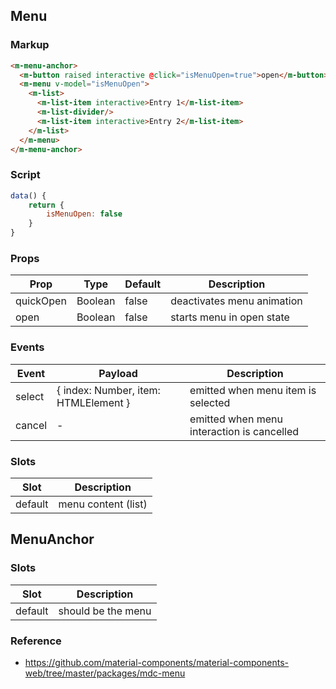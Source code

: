 ## Menu

### Markup

```html
<m-menu-anchor>
  <m-button raised interactive @click="isMenuOpen=true">open</m-button>
  <m-menu v-model="isMenuOpen">
    <m-list>
      <m-list-item interactive>Entry 1</m-list-item>
      <m-list-divider/>
      <m-list-item interactive>Entry 2</m-list-item>
    </m-list>
  </m-menu>
</m-menu-anchor>
```

### Script

```javascript
data() {
    return {
        isMenuOpen: false
    }
}

```

### Props

| Prop | Type | Default | Description |
|------|------|---------|-------------|
| quickOpen | Boolean | false | deactivates menu animation |
| open | Boolean | false | starts menu in open state |

### Events

| Event | Payload | Description |
|-------|---------|-------------|
| select | { index: Number, item: HTMLElement } | emitted when menu item is selected |
| cancel | - | emitted when menu interaction is cancelled |

### Slots

| Slot |  Description |
|------|-------------|
| default | menu content (list) |

## MenuAnchor

### Slots

| Slot | Description |
|------|-------------|
| default | should be the menu |

### Reference

- https://github.com/material-components/material-components-web/tree/master/packages/mdc-menu
